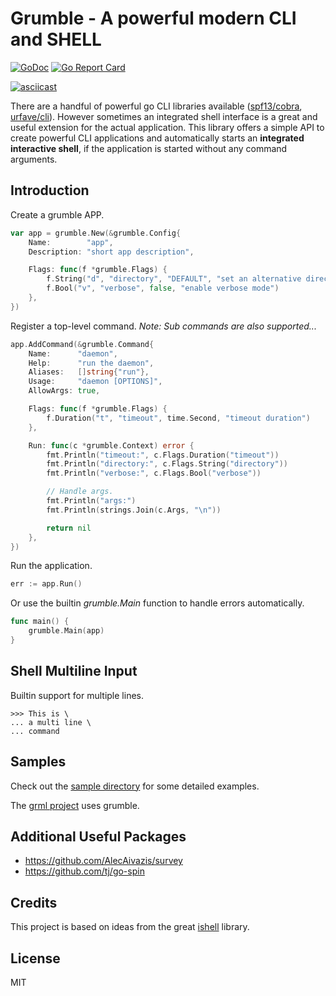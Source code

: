 # Grumble - A powerful modern CLI and SHELL

[![GoDoc](https://godoc.org/github.com/desertbit/grumble?status.svg)](https://godoc.org/github.com/desertbit/grumble)
[![Go Report Card](https://goreportcard.com/badge/github.com/desertbit/grumble)](https://goreportcard.com/report/github.com/desertbit/grumble)

[![asciicast](https://asciinema.org/a/155332.png)](https://asciinema.org/a/155332)

There are a handful of powerful go CLI libraries available ([spf13/cobra](https://github.com/spf13/cobra), [urfave/cli](https://github.com/urfave/cli)).
However sometimes an integrated shell interface is a great and useful extension for the actual application.
This library offers a simple API to create powerful CLI applications and automatically starts
an **integrated interactive shell**, if the application is started without any command arguments.

## Introduction

Create a grumble APP.

```go
var app = grumble.New(&grumble.Config{
	Name:        "app",
	Description: "short app description",

	Flags: func(f *grumble.Flags) {
		f.String("d", "directory", "DEFAULT", "set an alternative directory path")
		f.Bool("v", "verbose", false, "enable verbose mode")
	},
})
```

Register a top-level command. *Note: Sub commands are also supported...*

```go
app.AddCommand(&grumble.Command{
    Name:      "daemon",
    Help:      "run the daemon",
    Aliases:   []string{"run"},
    Usage:     "daemon [OPTIONS]",
    AllowArgs: true,

    Flags: func(f *grumble.Flags) {
        f.Duration("t", "timeout", time.Second, "timeout duration")
    },

    Run: func(c *grumble.Context) error {
        fmt.Println("timeout:", c.Flags.Duration("timeout"))
        fmt.Println("directory:", c.Flags.String("directory"))
        fmt.Println("verbose:", c.Flags.Bool("verbose"))

        // Handle args.
        fmt.Println("args:")
        fmt.Println(strings.Join(c.Args, "\n"))

        return nil
    },
})
```

Run the application.

```go
err := app.Run()
```

Or use the builtin *grumble.Main* function to handle errors automatically.

```go
func main() {
	grumble.Main(app)
}
```

## Shell Multiline Input

Builtin support for multiple lines.

```
>>> This is \
... a multi line \
... command
```

## Samples

Check out the [sample directory](/sample) for some detailed examples.

The [grml project](https://github.com/desertbit/grml) uses grumble.

## Additional Useful Packages

- https://github.com/AlecAivazis/survey
- https://github.com/tj/go-spin

## Credits

This project is based on ideas from the great [ishell](https://github.com/abiosoft/ishell) library.

## License

MIT
